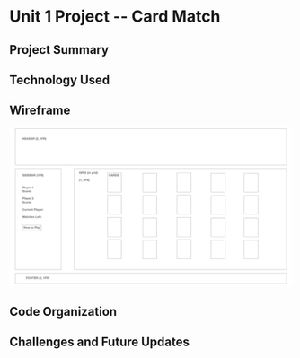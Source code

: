 
# Unit 1 Project -- Card Match
## Project Summary

## Technology Used

## Wireframe
![](mockup.png)

## Code Organization

## Challenges and Future Updates
